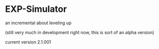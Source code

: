 # EXP-Simulator
an incremental about leveling up

(still very much in development right now, this is sort of an alpha version)

current version 2.1.001
